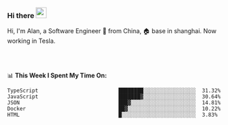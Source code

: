### Hi there <img src="https://media.giphy.com/media/hvRJCLFzcasrR4ia7z/giphy.gif" width="25px">

<!-- ![visitors](https://visitor-badge.glitch.me/badge?page_id=dislfyer.dislfyer) -->

Hi, I'm Alan, a Software Engineer 🚀 from China, 🏠 base in shanghai. Now working in Tesla.

<br/>
<br/>

📊 **This Week I Spent My Time On:**


<!--START_SECTION:waka-->

```text
TypeScript                          ████████░░░░░░░░░░░░░░░░░  31.32%
JavaScript                          ███████▓░░░░░░░░░░░░░░░░░  30.64%
JSON                                ███▓░░░░░░░░░░░░░░░░░░░░░  14.81%
Docker                              ██▓░░░░░░░░░░░░░░░░░░░░░░  10.22%
HTML                                █░░░░░░░░░░░░░░░░░░░░░░░░  3.83%
```

<!--END_SECTION:waka-->

<!--
**About Me:**
 -->
